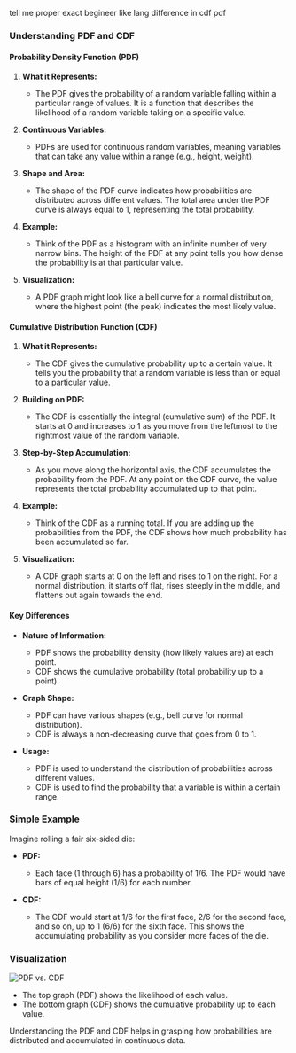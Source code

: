 tell me proper exact begineer like lang difference in cdf pdf



### Understanding PDF and CDF

#### Probability Density Function (PDF)
1. **What it Represents:**
   - The PDF gives the probability of a random variable falling within a particular range of values. It is a function that describes the likelihood of a random variable taking on a specific value.

2. **Continuous Variables:**
   - PDFs are used for continuous random variables, meaning variables that can take any value within a range (e.g., height, weight).

3. **Shape and Area:**
   - The shape of the PDF curve indicates how probabilities are distributed across different values. The total area under the PDF curve is always equal to 1, representing the total probability.

4. **Example:**
   - Think of the PDF as a histogram with an infinite number of very narrow bins. The height of the PDF at any point tells you how dense the probability is at that particular value.

5. **Visualization:**
   - A PDF graph might look like a bell curve for a normal distribution, where the highest point (the peak) indicates the most likely value.

#### Cumulative Distribution Function (CDF)
1. **What it Represents:**
   - The CDF gives the cumulative probability up to a certain value. It tells you the probability that a random variable is less than or equal to a particular value.

2. **Building on PDF:**
   - The CDF is essentially the integral (cumulative sum) of the PDF. It starts at 0 and increases to 1 as you move from the leftmost to the rightmost value of the random variable.

3. **Step-by-Step Accumulation:**
   - As you move along the horizontal axis, the CDF accumulates the probability from the PDF. At any point on the CDF curve, the value represents the total probability accumulated up to that point.

4. **Example:**
   - Think of the CDF as a running total. If you are adding up the probabilities from the PDF, the CDF shows how much probability has been accumulated so far.

5. **Visualization:**
   - A CDF graph starts at 0 on the left and rises to 1 on the right. For a normal distribution, it starts off flat, rises steeply in the middle, and flattens out again towards the end.

#### Key Differences
- **Nature of Information:**
  - PDF shows the probability density (how likely values are) at each point.
  - CDF shows the cumulative probability (total probability up to a point).

- **Graph Shape:**
  - PDF can have various shapes (e.g., bell curve for normal distribution).
  - CDF is always a non-decreasing curve that goes from 0 to 1.

- **Usage:**
  - PDF is used to understand the distribution of probabilities across different values.
  - CDF is used to find the probability that a variable is within a certain range.

### Simple Example
Imagine rolling a fair six-sided die:

- **PDF:**
  - Each face (1 through 6) has a probability of 1/6. The PDF would have bars of equal height (1/6) for each number.

- **CDF:**
  - The CDF would start at 1/6 for the first face, 2/6 for the second face, and so on, up to 1 (6/6) for the sixth face. This shows the accumulating probability as you consider more faces of the die.

### Visualization
![PDF vs. CDF](https://upload.wikimedia.org/wikipedia/commons/thumb/2/22/Pdf_cdf.svg/2560px-Pdf_cdf.svg.png)
- The top graph (PDF) shows the likelihood of each value.
- The bottom graph (CDF) shows the cumulative probability up to each value.

Understanding the PDF and CDF helps in grasping how probabilities are distributed and accumulated in continuous data.